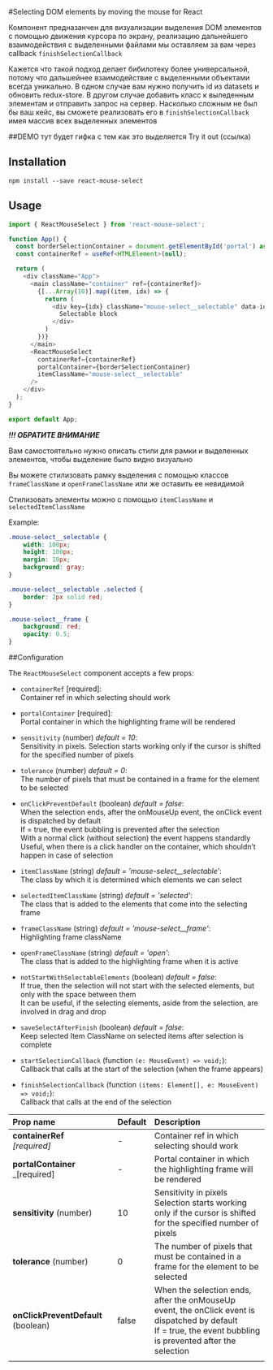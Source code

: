 #Selecting DOM elements by moving the mouse for React

Компонент предназанчен для визуализации выделения DOM элементов  с помощью движения курсора по экрану,
реализацию дальнейшего взаимодействия с выделенными файлами мы оставляем за вам
через callback `finishSelectionCallback`

Кажется что такой подход делает бибилотеку более универсальной,
потому что дальшейнее взаимодействие с выделенными объектами всегда уникально.
В одном случае вам нужно получить id из datasets и обновить redux-store.
В другом случае добавить класс к выледенным элементам и отправить запрос на сервер.
Насколько сложным не был бы ваш кейс, вы сможете реализовать его в `finishSelectionCallback`
имея массив всех выделенных элементов

##DEMO 
тут будет гифка с тем как это выделяется
Try it out (ссылка)


## Installation
```
npm install --save react-mouse-select
```

## Usage
```typescript jsx
import { ReactMouseSelect } from 'react-mouse-select';

function App() {
  const borderSelectionContainer = document.getElementById('portal') as HTMLElement;
  const containerRef = useRef<HTMLElement>(null);

  return (
    <div className="App">
      <main className="container" ref={containerRef}>
        {[...Array(10)].map((item, idx) => {
          return (
            <div key={idx} className="mouse-select__selectable" data-id={idx}>
              Selectable block
            </div>
          )
        })}
      </main>
      <ReactMouseSelect
        containerRef={containerRef}
        portalContainer={borderSelectionContainer}
        itemClassName="mouse-select__selectable"
      />
    </div>
  );
}

export default App;
```

_**!!! ОБРАТИТЕ ВНИМАНИЕ**_

Вам самостоятельно нужно описать стили для рамки и выделенных элементов,
чтобы выделение было видно визуально

Вы можете стилизовать рамку выделения с помощью классов `frameClassName` и `openFrameClassName`
или же оставить ее невидимой

Стилизовать элементы можно с помощью `itemClassName` и `selectedItemClassName`

Example:
```css
.mouse-select__selectable {
    width: 100px;
    height: 100px;
    margin: 10px;
    background: gray;
}

.mouse-select__selectable .selected {
    border: 2px solid red;
}

.mouse-select__frame {
    background: red;
    opacity: 0.5;
}
```

##Configuration

The `ReactMouseSelect` component accepts a few props:

* `containerRef` [required]:<br/>
  Container ref in which selecting should work


* `portalContainer`  [required]:<br/>
  Portal container in which the highlighting frame will be rendered


* `sensitivity` (number) _default = 10_:<br/>
  Sensitivity in pixels.
  Selection starts working only if the cursor is shifted for the specified number of pixels


* `tolerance` (number) _default = 0_:<br/>
  The number of pixels that must be contained in a frame for the element to be selected


* `onClickPreventDefault` (boolean) _default = false_:<br/>
  When the selection ends, after the onMouseUp event, the onClick event is dispatched by default
  <br/>If = true, the event bubbling is prevented after the selection
  <br/>With a normal click (without selection) the event happens standardly
  <br/>Useful, when there is a click handler on the container, which shouldn’t happen in case of selection


* `itemClassName` (string) _default = 'mouse-select__selectable'_:<br/>
  The class by which it is determined which elements we can select


* `selectedItemClassName` (string) _default = 'selected'_:<br/>
  The class that is added to the elements that come into the selecting frame


* `frameClassName` (string) _default = 'mouse-select__frame'_:<br/>
  Highlighting frame className


* `openFrameClassName` (string) _default = 'open'_:<br/>
  The class that is added to the highlighting frame when it is active


* `notStartWithSelectableElements` (boolean) _default = false_:<br/>
  If true, then the selection will not start with the selected elements, but only with the space between them
  <br/>It can be useful, if the selecting elements, aside from the selection, are involved in drag and drop


* `saveSelectAfterFinish` (boolean) _default = false_:<br/>
  Keep selected Item ClassName on selected items after selection is complete


* `startSelectionCallback` (function `(e: MouseEvent) => void;`):<br/>
  Callback that calls at the start of the selection (when the frame appears)
  
  
* `finishSelectionCallback` (function `(items: Element[], e: MouseEvent) => void;`):<br/>
  Callback that calls at the end of the selection



  







| Prop name                           | Default | Description                                                                                                                                                        |
|:------------------------------------|:--------|:-------------------------------------------------------------------------------------------------------------------------------------------------------------------|
| **containerRef**<br/>_[required]_   | -       | Container ref in which selecting should work                                                                                                                       |
| **portalContainer**<br/>_[required] | -       | Portal container in which the highlighting frame will be rendered                                                                                                  |
| **sensitivity** (number)            | 10      | Sensitivity in pixels<br/>Selection starts working only if the cursor is shifted for the specified number of pixels                                                |
| **tolerance** (number)              | 0       | The number of pixels that must be contained in a frame for the element to be selected                                                                              |
| **onClickPreventDefault** (boolean) | false   | When the selection ends, after the onMouseUp event, the onClick event is dispatched by default<br/>If = true, the event bubbling is prevented after the selection  |                                                                                                                 |
|                                     |         |                                                                                                                                                                    |


